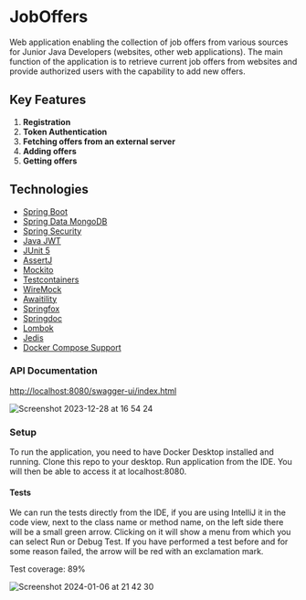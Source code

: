 <h1>JobOffers</h1>
<p>
  Web application enabling the collection of job offers from
various sources for Junior Java Developers (websites, other
web applications). The main function of the application is to
retrieve current job offers from websites and provide
authorized users with the capability to add new offers.
</p>

<h2><strong>Key Features</strong></h2>
<ol>
<li><strong>Registration</strong></li>
<li><strong>Token Authentication</strong></li>
<li><strong>Fetching offers from an external server</strong></li>
<li><strong>Adding offers</strong></li>
<li><strong>Getting offers</strong></li>
</ol>

<h2>Technologies</h1>

<ul>
    <li><a href="https://spring.io/projects/spring-boot">Spring Boot</a></li>
    <li><a href="https://spring.io/projects/spring-data-mongodb">Spring Data MongoDB</a></li>
    <li><a href="https://spring.io/projects/spring-security">Spring Security</a></li>
    <li><a href="https://github.com/auth0/java-jwt">Java JWT</a></li>
    <li><a href="https://junit.org/junit5/">JUnit 5</a></li>
    <li><a href="https://assertj.github.io/doc/">AssertJ</a></li>
    <li><a href="https://site.mockito.org/">Mockito</a></li>
    <li><a href="https://www.testcontainers.org/">Testcontainers</a></li>
    <li><a href="http://wiremock.org/">WireMock</a></li>
    <li><a href="https://github.com/awaitility/awaitility">Awaitility</a></li>
    <li><a href="https://springfox.github.io/springfox/">Springfox</a></li>
    <li><a href="https://springdoc.org/">Springdoc</a></li>
    <li><a href="https://projectlombok.org/">Lombok</a></li>
    <li><a href="https://github.com/redis/jedis">Jedis</a></li>
    <li><a href="https://search.maven.org/artifact/org.springframework.boot/spring-boot-docker-compose/3.2.0">Docker Compose Support</a></li>
</ul>

<h3>API Documentation</h3>
<a href="http://localhost:8080/swagger-ui/index.html">http://localhost:8080/swagger-ui/index.html</a>

![Screenshot 2023-12-28 at 16 54 24](https://github.com/dawidkol/JobOffers/assets/15035709/53d45317-d80d-4f4b-9071-3cb57fa123c6)



<h3>Setup</h3>
<p>To run the application, you need to have Docker Desktop installed and running. Clone this repo to your desktop. Run application from the IDE. You will then be able to access it at localhost:8080.</p>

<h4>Tests</h4>
<p>We can run the tests directly from the IDE, if you are using IntelliJ it in the code view, next to the class name or method name, on the left side there will be a small green arrow. Clicking on it will show a menu from which you can select Run or Debug Test. If you have performed a test before and for some reason failed, the arrow will be red with an exclamation mark.</p>
<p>Test coverage: 89% </p>

![Screenshot 2024-01-06 at 21 42 30](https://github.com/dawidkol/JobOffers/assets/15035709/d8558bdc-2e39-4047-b3ee-463b198473e3)

